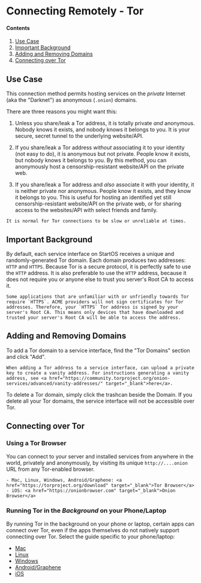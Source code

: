 # Connecting Remotely - Tor

#### Contents

1. [Use Case](#use-case)
1. [Important Background](#important-background)
1. [Adding and Removing Domains](#adding-and-removing-Domains)
1. [Connecting over Tor](#connecting-over-tor)

## Use Case

This connection method permits hosting services on the _private_ Internet (aka the "Darknet") as anonymous (`.onion`) domains.

There are three reasons you might want this:

1. Unless you share/leak a Tor address, it is totally private _and_ anonymous. Nobody knows it exists, and nobody knows it belongs to you. It is your secure, secret tunnel to the underlying website/API.

1. If you share/leak a Tor address _without_ associating it to your identity (not easy to do), it is anonymous but not private. People know it exists, but nobody knows it belongs to you. By this method, you can anonymously host a censorship-resistant website/API on the private web.

1. If you share/leak a Tor address and _also_ associate it with your identity, it is neither private nor anonymous. People know it exists, and they know it belongs to you. This is useful for hosting an identified yet still censorship-resistant website/API on the private web, or for sharing access to the websites/API with select friends and family.

```admonish warning
It is normal for Tor connections to be slow or unreliable at times.
```

## Important Background

By default, each service interface on StartOS receives a unique and randomly-generated Tor domain. Each domain produces two addresses: `HTTP` and `HTTPS`. Because Tor is a secure protocol, it is perfectly safe to use the `HTTP` address. It is also preferable to use the `HTTP` address, because it does not require you or anyone else to trust you server's Root CA to access it.

```admonish warning
Some applications that are unfamiliar with or unfriendly towards Tor require `HTTPS`. ACME providers will not sign certificates for Tor addresses. Therefore, your `HTTPS` Tor address is signed by your server's Root CA. This means only devices that have downloaded and trusted your server's Root CA will be able to access the address.
```

## Adding and Removing Domains

To add a Tor domain to a service interface, find the "Tor Domains" section and click "Add".

```admonish tip title="Vanity Addresses"
When adding a Tor address to a service interface, can upload a private key to create a vanity address. For instructions generating a vanity address, see <a href="https://community.torproject.org/onion-services/advanced/vanity-addresses/" target="_blank">here</a>.
```

To delete a Tor domain, simply click the trashcan beside the Domain. If you delete all your Tor domains, the service interface will not be accessible over Tor.

## Connecting over Tor

### Using a Tor Browser

You can connect to your server and installed services from anywhere in the world, privately and anonymously, by visiting its unique `http://....onion` URL from any Tor-enabled browser.

```admonish info title="Recommended Browsers"
- Mac, Linux, Windows, Android/Graphene: <a href="https://torproject.org/download" target="_blank">Tor Browser</a>
- iOS: <a href="https://onionbrowser.com" target="_blank">Onion Browser</a>
```

### Running Tor in the _Background_ on your Phone/Laptop

By running Tor in the background on your phone or laptop, certain apps can connect over Tor, even if the apps themselves do not natively support connecting over Tor. Select the guide specific to your phone/laptop:

- [Mac](../../device-guides/mac/tor.md)
- [Linux](../../device-guides/linux/tor.md)
- [Windows](../../device-guides/windows/tor.md)
- [Android/Graphene](../../device-guides/android/tor.md)
- [iOS](../../device-guides/ios/tor.md)
